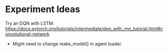 # Experiment Ideas

Try an DQN with LSTM:
https://docs.pytorch.org/tutorials/intermediate/dqn_with_rnn_tutorial.html#convolutional-network
- Might need to change make_model() in agent loader.
